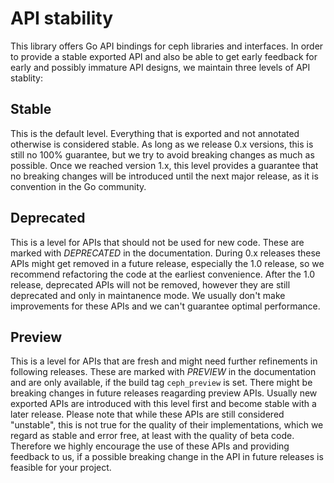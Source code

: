 # API stability

This library offers Go API bindings for ceph libraries and interfaces. In order
to provide a stable exported API and also be able to get early feedback for
early and possibly immature API designs, we maintain three levels of API
stablity:

## Stable

This is the default level. Everything that is exported and not annotated
otherwise is considered stable. As long as we release 0.x versions, this is
still no 100% guarantee, but we try to avoid breaking changes as much as
possible. Once we reached version 1.x, this level provides a guarantee that no
breaking changes will be introduced until the next major release, as it is
convention in the Go community.

## Deprecated

This is a level for APIs that should not be used for new code. These are marked
with _DEPRECATED_ in the documentation. During 0.x releases these APIs might get
removed in a future release, especially the 1.0 release, so we recommend
refactoring the code at the earliest convenience. After the 1.0 release,
deprecated APIs will not be removed, however they are still deprecated and only
in maintanence mode. We usually don't make improvements for these APIs and we
can't guarantee optimal performance.

## Preview

This is a level for APIs that are fresh and might need further refinements in
following releases. These are marked with _PREVIEW_ in the documentation and are
only available, if the build tag `ceph_preview` is set. There might be breaking
changes in future releases reagarding preview APIs. Usually new exported APIs
are introduced with this level first and become stable with a later release.
Please note that while these APIs are still considered "unstable", this is not
true for the quality of their implementations, which we regard as stable and
error free, at least with the quality of beta code. Therefore we highly
encourage the use of these APIs and providing feedback to us, if a possible
breaking change in the API in future releases is feasible for your project.
